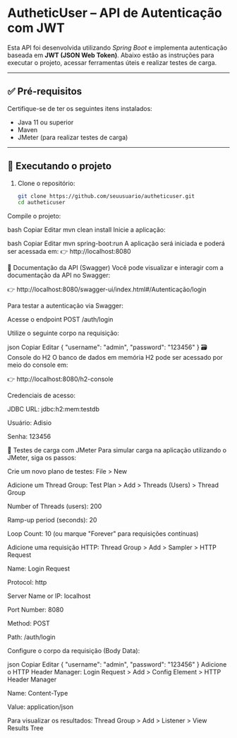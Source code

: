 # AutheticUser – API de Autenticação com JWT

Esta API foi desenvolvida utilizando *Spring Boot* e implementa autenticação baseada em **JWT (JSON Web Token)**. Abaixo estão as instruções para executar o projeto, acessar ferramentas úteis e realizar testes de carga.

---

## ✅ Pré-requisitos

Certifique-se de ter os seguintes itens instalados:

- Java 11 ou superior  
- Maven  
- JMeter (para realizar testes de carga)

---

## 🚀 Executando o projeto

1. Clone o repositório:

   ```bash
   git clone https://github.com/seuusuario/autheticuser.git
   cd autheticuser
Compile o projeto:

bash
Copiar
Editar
mvn clean install
Inicie a aplicação:

bash
Copiar
Editar
mvn spring-boot:run
A aplicação será iniciada e poderá ser acessada em:
👉 http://localhost:8080

📄 Documentação da API (Swagger)
Você pode visualizar e interagir com a documentação da API no Swagger:

👉 http://localhost:8080/swagger-ui/index.html#/Autenticação/login

Para testar a autenticação via Swagger:

Acesse o endpoint POST /auth/login

Utilize o seguinte corpo na requisição:

json
Copiar
Editar
{
  "username": "admin",
  "password": "123456"
}
🗃️ Console do H2
O banco de dados em memória H2 pode ser acessado por meio do console em:

👉 http://localhost:8080/h2-console

Credenciais de acesso:

JDBC URL: jdbc:h2:mem:testdb

Usuário: Adisio

Senha: 123456

🧪 Testes de carga com JMeter
Para simular carga na aplicação utilizando o JMeter, siga os passos:

Crie um novo plano de testes:
File > New

Adicione um Thread Group:
Test Plan > Add > Threads (Users) > Thread Group

Number of Threads (users): 200

Ramp-up period (seconds): 20

Loop Count: 10 (ou marque "Forever" para requisições contínuas)

Adicione uma requisição HTTP:
Thread Group > Add > Sampler > HTTP Request

Name: Login Request

Protocol: http

Server Name or IP: localhost

Port Number: 8080

Method: POST

Path: /auth/login

Configure o corpo da requisição (Body Data):

json
Copiar
Editar
{
  "username": "admin",
  "password": "123456"
}
Adicione o HTTP Header Manager:
Login Request > Add > Config Element > HTTP Header Manager

Name: Content-Type

Value: application/json

Para visualizar os resultados:
Thread Group > Add > Listener > View Results Tree

